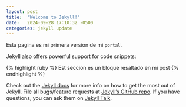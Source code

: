 ```yaml
---
layout: post
title:  "Welcome to Jekyll!"
date:   2024-09-28 17:10:32 -0500
categories: jekyll update
---
```

Esta pagina es mi primera version de mi `portal`.



Jekyll also offers powerful support for code snippets:

{% highlight ruby %}
Est seccion es un bloque resaltado en mi post
{% endhighlight %}

Check out the [Jekyll docs][jekyll-docs] for more info on how to get the most out of Jekyll. File all bugs/feature requests at [Jekyll’s GitHub repo][jekyll-gh]. If you have questions, you can ask them on [Jekyll Talk][jekyll-talk].

[jekyll-docs]: https://jekyllrb.com/docs/home
[jekyll-gh]:   https://github.com/jekyll/jekyll
[jekyll-talk]: https://talk.jekyllrb.com/
